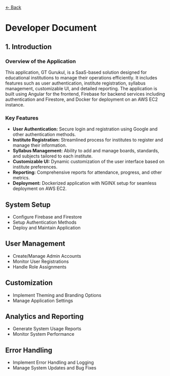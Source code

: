 [<- Back](overview.md)

# Developer Document

## 1. Introduction

### Overview of the Application

This application, GT Gurukul, is a SaaS-based solution designed for educational institutions to manage their operations efficiently. It includes features such as user authentication, institute registration, syllabus management, customizable UI, and detailed reporting. The application is built using Angular for the frontend, Firebase for backend services including authentication and Firestore, and Docker for deployment on an AWS EC2 instance.

### Key Features

- **User Authentication:** Secure login and registration using Google and other authentication methods.
- **Institute Registration:** Streamlined process for institutes to register and manage their information.
- **Syllabus Management:** Ability to add and manage boards, standards, and subjects tailored to each institute.
- **Customizable UI:** Dynamic customization of the user interface based on institute preferences.
- **Reporting:** Comprehensive reports for attendance, progress, and other metrics.
- **Deployment:** Dockerized application with NGINX setup for seamless deployment on AWS EC2.


## System Setup
- Configure Firebase and Firestore
- Setup Authentication Methods
- Deploy and Maintain Application

## User Management
- Create/Manage Admin Accounts
- Monitor User Registrations
- Handle Role Assignments

## Customization
- Implement Theming and Branding Options
- Manage Application Settings

## Analytics and Reporting
- Generate System Usage Reports
- Monitor System Performance

## Error Handling
- Implement Error Handling and Logging
- Manage System Updates and Bug Fixes
